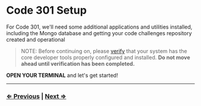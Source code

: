 # Code 301 Setup

For Code 301, we'll need some additional applications and utilities installed, including the Mongo database and getting your code challenges repository created and operational

> NOTE: Before continuing on, please [verify](../system-setup/11-verify) that your system has the core developer tools properly configured and installed. **Do not move ahead until verification has been completed.**

**OPEN YOUR TERMINAL** and let's get started!

---

### [⇐ Previous](../README.md) | [Next ⇒](./1-heroku.md)
